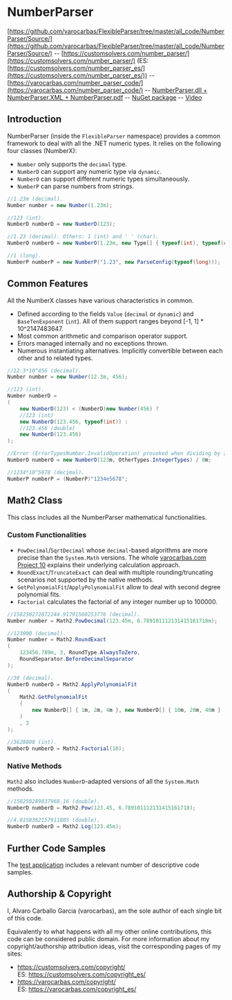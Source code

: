 # NumberParser

[https://github.com/varocarbas/FlexibleParser/tree/master/all_code/NumberParser/Source/](https://github.com/varocarbas/FlexibleParser/tree/master/all_code/NumberParser/Source/) -- [https://customsolvers.com/number_parser/](https://customsolvers.com/number_parser/) (ES: [https://customsolvers.com/number_parser_es/](https://customsolvers.com/number_parser_es/)) -- [https://varocarbas.com/number_parser_code/](https://varocarbas.com/number_parser_code/) -- [NumberParser.dll + NumberParser.XML + NumberParser.pdf](https://customsolvers.com/downloads/flexible_parser/number_parser/) -- [NuGet package](https://www.nuget.org/packages/NumberParser/) -- [Video](https://www.youtube.com/watch?v=hibR1gjuZmg)

## Introduction

NumberParser (inside the ```FlexibleParser``` namespace) provides a common framework to deal with all the .NET numeric types. It relies on the following four classes (NumberX):
- ```Number``` only supports the ```decimal``` type.
- ```NumberD``` can support any numeric type via ```dynamic```. 
- ```NumberO``` can support different numeric types simultaneously. 
- ```NumberP``` can parse numbers from strings. 

```C#
//1.23m (decimal).
Number number = new Number(1.23m); 

//123 (int).
NumberD numberD = new NumberD(123);

//1.23 (decimal). Others: 1 (int) and ' ' (char).
NumberO numberO = new NumberO(1.23m, new Type[] { typeof(int), typeof(char) }); 

//1 (long).
NumberP numberP = new NumberP("1.23", new ParseConfig(typeof(long)));
```

## Common Features

All the NumberX classes have various characteristics in common.
- Defined according to the fields ```Value``` (```decimal``` or ```dynamic```) and ```BaseTenExponent``` (```int```). All of them support ranges beyond [-1, 1] * 10^2147483647. 
- Most common arithmetic and comparison operator support.
- Errors managed internally and no exceptions thrown.
- Numerous instantiating alternatives. Implicitly convertible between each other and to related types.

```C#
//12.3*10^456 (decimal).
Number number = new Number(12.3m, 456); 

//123 (int).
Number numberD = 
(
    new NumberD(123) < (NumberD)new Number(456) ?
	//123 (int)
    new NumberD(123.456, typeof(int)) :
    //123.456 (double)
	new NumberD(123.456)
);

//Error (ErrorTypesNumber.InvalidOperation) provoked when dividing by zero.
NumberO numberO = new NumberO(123m, OtherTypes.IntegerTypes) / 0m;

//1234*10^5678 (decimal).
NumberP numberP = (NumberP)"1234e5678";
```

## Math2 Class

This class includes all the NumberParser mathematical functionalities.

### Custom Functionalities

- ```PowDecimal```/```SqrtDecimal``` whose ```decimal```-based algorithms are more precise than the ```System.Math``` versions. The whole [varocarbas.com Project 10](http://varocarbas.com/fractional_exponentiation) explains their underlying calculation approach. 
- ```RoundExact```/```TruncateExact``` can deal with multiple rounding/truncating scenarios not supported by the native methods.
- ```GetPolynomialFit```/```ApplyPolynomialFit``` allow to deal with second degree polynomial fits. 
- ```Factorial``` calculates the factorial of any integer number up to 100000. 

```C#
//158250272872244.91791560253776 (decimal).
Number number = Math2.PowDecimal(123.45m, 6.789101112131415161718m);

//123000 (decimal).
Number number = Math2.RoundExact
(
    123456.789m, 3, RoundType.AlwaysToZero, 
    RoundSeparator.BeforeDecimalSeparator
);

//30 (decimal).
NumberD numberD = Math2.ApplyPolynomialFit
(
    Math2.GetPolynomialFit
    (
        new NumberD[] { 1m, 2m, 4m }, new NumberD[] { 10m, 20m, 40m }
    )
    , 3
);

//3628800 (int).
NumberD numberD = Math2.Factorial(10);
```

### Native Methods
```Math2``` also includes ```NumberD```-adapted versions of all the ```System.Math``` methods.

```C#
//158250289837968.16 (double). 
NumberD numberD = Math2.Pow(123.45, 6.789101112131415161718);

//4.8158362157911885 (double). 
NumberD numberD = Math2.Log(123.45m);
```

## Further Code Samples
The [test application](https://github.com/varocarbas/FlexibleParser/blob/master/all_code/Test/Parts/NumberParser.cs) includes a relevant number of descriptive code samples. 

## Authorship & Copyright
I, Alvaro Carballo Garcia (varocarbas), am the sole author of each single bit of this code.

Equivalently to what happens with all my other online contributions, this code can be considered public domain. For more information about my copyright/authorship attribution ideas, visit the corresponding pages of my sites:
- https://customsolvers.com/copyright/<br/> 
ES: https://customsolvers.com/copyright_es/
- https://varocarbas.com/copyright/<br/>
ES: https://varocarbas.com/copyright_es/
